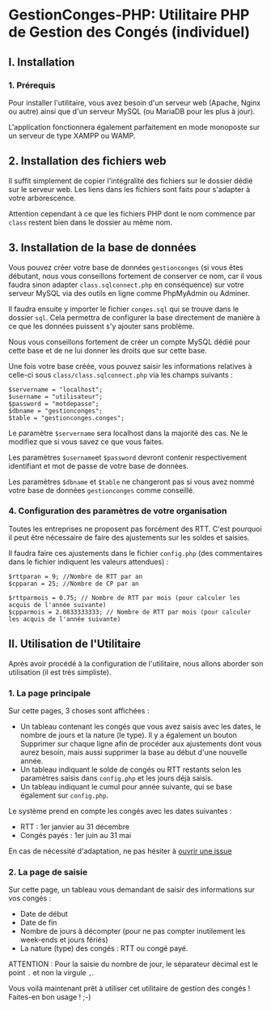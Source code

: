 # GestionConges-PHP: Utilitaire PHP de Gestion des Congés (individuel)

## I. Installation

### 1. Prérequis

Pour installer l'utilitaire, vous avez besoin d'un serveur web (Apache, Nginx ou autre) ainsi que d'un serveur MySQL (ou MariaDB pour les plus à jour).

L'application fonctionnera également parfaitement en mode monoposte sur un serveur de type XAMPP ou WAMP.

## 2. Installation des fichiers web

Il suffit simplement de copier l'intégralité des fichiers sur le dossier dédié sur le serveur web.
Les liens dans les fichiers sont faits pour s'adapter à votre arborescence.

Attention cependant à ce que les fichiers PHP dont le nom commence par `class` restent bien dans le dossier au même nom.

## 3. Installation de la base de données

Vous pouvez créer votre base de données `gestionconges` (si vous êtes débutant, nous vous conseillons fortement de conserver ce nom, car il vous faudra sinon adapter `class.sqlconnect.php` en conséquence) sur votre serveur MySQL via des outils en ligne comme PhpMyAdmin ou Adminer.

Il faudra ensuite y importer le fichier `conges.sql` qui se trouve dans le dossier `sql`. Cela permettra de configurer la base directement de manière à ce que les données puissent s'y ajouter sans problème.

Nous vous conseillons fortement de créer un compte MySQL dédié pour cette base et de ne lui donner les droits que sur cette base.

Une fois votre base créée, vous pouvez saisir les informations relatives à celle-ci sous `class/class.sqlconnect.php` via les champs suivants :

```
$servername = "localhost";
$username = "utilisateur";
$password = "motdepasse";
$dbname = "gestionconges";
$table = "gestionconges.conges";
```

Le paramètre `$servername` sera localhost dans la majorité des cas. Ne le modifiez que si vous savez ce que vous faites.

Les paramètres `$username`et `$password` devront contenir respectivement identifiant et mot de passe de votre base de données.

Les paramètres `$dbname` et `$table` ne changeront pas si vous avez nommé votre base de données `gestionconges` comme conseillé.

### 4. Configuration des paramètres de votre organisation

Toutes les entreprises ne proposent pas forcément des RTT. C'est pourquoi il peut être nécessaire de faire des ajustements sur les soldes et saisies.

Il faudra faire ces ajustements dans le fichier `config.php` (des commentaires dans le fichier indiquent les valeurs attendues) :

```
$rttparan = 9; //Nombre de RTT par an
$cpparan = 25; //Nombre de CP par an

$rttparmois = 0.75; // Nombre de RTT par mois (pour calculer les acquis de l'année suivante)
$cpparmois = 2.0833333333; // Nombre de RTT par mois (pour calculer les acquis de l'année suivante)
```

## II. Utilisation de l'Utilitaire

Après avoir procédé à la configuration de l'utilitaire, nous allons aborder son utilisation (il est très simpliste).

### 1. La page principale

Sur cette pages, 3 choses sont affichées :

- Un tableau contenant les congés que vous avez saisis avec les dates, le nombre de jours et la nature (le type). Il y a également un bouton Supprimer sur chaque ligne afin de procéder aux ajustements dont vous aurez besoin, mais aussi supprimer la base au début d'une nouvelle année.
- Un tableau indiquant le solde de congés ou RTT restants selon les paramètres saisis dans `config.php` et les jours déjà saisis.
- Un tableau indiquant le cumul pour année suivante, qui se base également sur `config.php`.

Le système prend en compte les congés avec les dates suivantes :

- RTT : 1er janvier au 31 décembre
- Congés payés : 1er juin au 31 mai

En cas de nécessité d'adaptation, ne pas hésiter à [ouvrir une issue](https://github.com/alexandremottier/GestionConges-PHP/issues/new)

### 2. La page de saisie

Sur cette page, un tableau vous demandant de saisir des informations sur vos congés :

- Date de début
- Date de fin
- Nombre de jours à décompter (pour ne pas compter inutilement les week-ends et jours fériés)
- La nature (type) des congés : RTT ou congé payé.

ATTENTION : Pour la saisie du nombre de jour, le séparateur décimal est le point `.` et non la virgule `,`.

Vous voilà maintenant prêt à utiliser cet utilitaire de gestion des congés ! Faites-en bon usage ! ;-)
